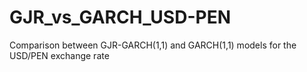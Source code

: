 # GJR_vs_GARCH_USD-PEN
Comparison between GJR-GARCH(1,1) and GARCH(1,1) models for the USD/PEN exchange rate
